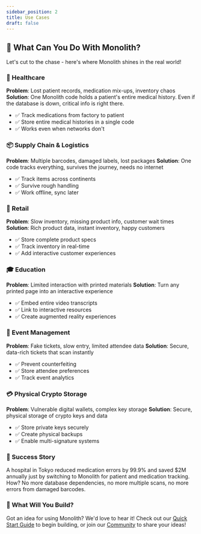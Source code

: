 ```yaml
---
sidebar_position: 2
title: Use Cases
draft: false
---
```


## 🚀 What Can You Do With Monolith?

Let's cut to the chase - here's where Monolith shines in the real world!

### 🏥 Healthcare

**Problem**: Lost patient records, medication mix-ups, inventory chaos
**Solution**: One Monolith code holds a patient's entire medical history. Even if the database is down, critical info is right there.

- ✅ Track medications from factory to patient
- ✅ Store entire medical histories in a single code
- ✅ Works even when networks don't

### 📦 Supply Chain & Logistics

**Problem**: Multiple barcodes, damaged labels, lost packages
**Solution**: One code tracks everything, survives the journey, needs no internet

- ✅ Track items across continents
- ✅ Survive rough handling
- ✅ Work offline, sync later

### 🏪 Retail

**Problem**: Slow inventory, missing product info, customer wait times
**Solution**: Rich product data, instant inventory, happy customers

- ✅ Store complete product specs
- ✅ Track inventory in real-time
- ✅ Add interactive customer experiences

### 🎓 Education

**Problem**: Limited interaction with printed materials
**Solution**: Turn any printed page into an interactive experience

- ✅ Embed entire video transcripts
- ✅ Link to interactive resources
- ✅ Create augmented reality experiences

### 🎫 Event Management

**Problem**: Fake tickets, slow entry, limited attendee data
**Solution**: Secure, data-rich tickets that scan instantly

- ✅ Prevent counterfeiting
- ✅ Store attendee preferences
- ✅ Track event analytics

### 💳 Physical Crypto Storage

**Problem**: Vulnerable digital wallets, complex key storage
**Solution**: Secure, physical storage of crypto keys and data

- ✅ Store private keys securely
- ✅ Create physical backups
- ✅ Enable multi-signature systems

### 🌟 Success Story

A hospital in Tokyo reduced medication errors by 99.9% and saved $2M annually just by switching to Monolith for patient and medication tracking. How? No more database dependencies, no more multiple scans, no more errors from damaged barcodes.

### 🤔 What Will You Build?

Got an idea for using Monolith? We'd love to hear it! Check out our [Quick Start Guide](/get_started/quick-start.md) to begin building, or join our [Community](/resources/community.md) to share your ideas!
